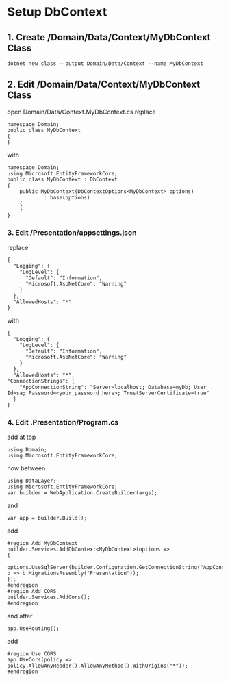 # Setup DbContext
## 1. Create /Domain/Data/Context/MyDbContext Class
```
dotnet new class --output Domain/Data/Context --name MyDbContext
```
## 2. Edit /Domain/Data/Context/MyDbContext Class
open Domain/Data/Context.MyDbContext.cs
replace
```
namespace Domain;
public class MyDbContext
{
}
```
with
```
namespace Domain;
using Microsoft.EntityFrameworkCore;
public class MyDbContext : DbContext
{
    public MyDbContext(DbContextOptions<MyDbContext> options)
            : base(options)
    {
    }
}
```
### 3. Edit /Presentation/appsettings.json
replace
```
{
  "Logging": {
    "LogLevel": {
      "Default": "Information",
      "Microsoft.AspNetCore": "Warning"
    }
  },
  "AllowedHosts": "*"
}
```
with
```
{
  "Logging": {
    "LogLevel": {
      "Default": "Information",
      "Microsoft.AspNetCore": "Warning"
    }
  },
  "AllowedHosts": "*",
"ConnectionStrings": {
    "AppConnectionString": "Server=localhost; Database=myDb; User Id=sa; Password=<your_password_here>; TrustServerCertificate=true"
  }
}
```
### 4. Edit .Presentation/Program.cs
add at top
```
using Domain;
using Microsoft.EntityFrameworkCore;
```
now between
```
using DataLayer;
using Microsoft.EntityFrameworkCore;
var builder = WebApplication.CreateBuilder(args);
```
and
```
var app = builder.Build();
```
add
```
#region Add MyDbContext
builder.Services.AddDbContext<MyDbContext>(options =>
{
    options.UseSqlServer(builder.Configuration.GetConnectionString("AppConnectionString"), b => b.MigrationsAssembly("Presentation"));
});
#endregion
#region Add CORS
builder.Services.AddCors();
#endregion

```
and after
```
app.UseRouting();
```
add
```
#region Use CORS
app.UseCors(policy => policy.AllowAnyHeader().AllowAnyMethod().WithOrigins("*"));
#endregion
```
